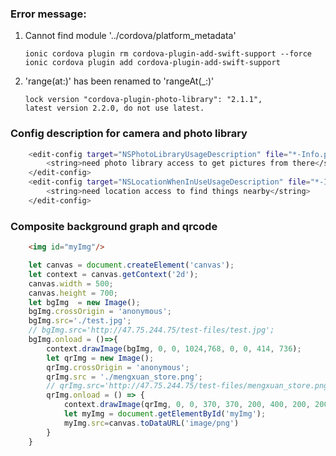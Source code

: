 ### Error message:
1. Cannot find module '../cordova/platform_metadata'
   ```#bash
   ionic cordova plugin rm cordova-plugin-add-swift-support --force
   ionic cordova plugin add cordova-plugin-add-swift-support
   ```
2. 'range(at:)' has been renamed to 'rangeAt(_:)'
    ```note
    lock version "cordova-plugin-photo-library": "2.1.1",
    latest version 2.2.0, do not use latest.
    ```
    
### Config description for camera and photo library
```bash
    <edit-config target="NSPhotoLibraryUsageDescription" file="*-Info.plist" mode="merge">
        <string>need photo library access to get pictures from there</string>
    </edit-config>
    <edit-config target="NSLocationWhenInUseUsageDescription" file="*-Info.plist" mode="merge">
        <string>need location access to find things nearby</string>
    </edit-config>
```
    
### Composite background graph and qrcode
```html
    <img id="myImg"/>
```
```javascript
    let canvas = document.createElement('canvas');
    let context = canvas.getContext('2d');
    canvas.width = 500;
    canvas.height = 700;
    let bgImg  = new Image();
    bgImg.crossOrigin = 'anonymous';
    bgImg.src='./test.jpg';
    // bgImg.src='http://47.75.244.75/test-files/test.jpg';
    bgImg.onload = ()=>{
        context.drawImage(bgImg, 0, 0, 1024,768, 0, 0, 414, 736);
        let qrImg = new Image();
        qrImg.crossOrigin = 'anonymous';
        qrImg.src = './mengxuan_store.png';
        // qrImg.src='http://47.75.244.75/test-files/mengxuan_store.png'
        qrImg.onload = () => {
            context.drawImage(qrImg, 0, 0, 370, 370, 200, 400, 200, 200);
            let myImg = document.getElementById('myImg');
            myImg.src=canvas.toDataURL('image/png')
        }
    }
```
    
